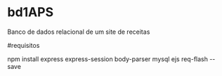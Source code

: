 # bd1APS
Banco de dados relacional de um site de receitas

#requisitos

npm install express express-session body-parser mysql ejs req-flash --save
